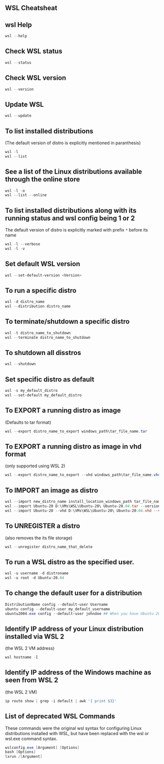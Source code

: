 ## WSL Cheatsheat

## wsl Help
```powershell
wsl --help
```

## Check WSL status
```powershell
wsl --status
```

## Check WSL version
```powershell
wsl --version
```

## Update WSL
```powershell
wsl --update
```

## To list installed distributions 
(The default version of distro is explicitly mentioned in paranthesis)
```powershell
wsl -l
wsl --list
```

## See a list of the Linux distributions available through the online store
```powershell
wsl -l -o
wsl --list --online
```

## To list installed distributions along with its running status and wsl config being 1 or 2 
The default version of distro is explicitly marked with prefix `*` before its name
```powershell
wsl -l --verbose
wsl -l -v
```

## Set default WSL version
```powershell
wsl --set-default-version <Version>
```

## To run a specific distro
```powershell
wsl -d distro_name
wsl --distribution distro_name
```

## To terminate/shutdown a specific distro
```powershell
wsl -t distro_name_to_shutdown
wsl --terminate distro_name_to_shutdown
```

## To shutdown all disstros
```powershell
wsl --shutdown
```

## Set specific distro as default
```powershell
wsl -s my_default_distro
wsl --set-default my_default_distro
```

## To EXPORT a running distro as image
(Defaults to tar format)
```powershell
wsl --export distro_name_to_export windows_path\tar_file_name.tar
```

## To EXPORT a running distro as image in vhd format
(only supported using WSL 2)
```powershell
wsl --export distro_name_to_export --vhd windows_path\tar_file_name.vhd
```

## To IMPORT an image as distro
```powershell
wsl --import new_distro_name install_location_windows_path tar_file_name.tar --version wsl-version-1-or-2
wsl --import Ubuntu-20 D:\VMs\WSL\Ubuntu-20\ Ubuntu-20.04.tar --version 2 ## Setting my secondary HDD as storate loc for new distro
wsl --import Ubuntu-20 --vhd D:\VMs\WSL\Ubuntu-20\ Ubuntu-20.04.vhd --version 2 ## Importing distro in vhd format
```

## To UNREGISTER a distro
(also removes the its file storage)
```powershell
wsl --unregister distro_name_that_delete
```

## To run a WSL distro as the specified user.
```powershell
wsl -u username -d distroname
wsl -u root -d Ubuntu-20.04
```

## To change the default user for a distribution
```powershell
DistributionName config --default-user Username
ubuntu config --default-user my_default_username
ubuntu2004.exe config --default-user johndoe ## When you have Ubuntu 20.04 version installed from the Microsoft Store
```

## Identify IP address of your Linux distribution installed via WSL 2
(the WSL 2 VM address)
```powershell
wsl hostname -I
```

## Identify IP address of the Windows machine as seen from WSL 2 
(the WSL 2 VM)
```powershell
ip route show | grep -i default | awk '{ print $3}'
```

## List of deprecated WSL Commands
These commands were the original wsl syntax for configuring Linux distributions installed with WSL, but have been replaced with the wsl or wsl.exe command syntax.
```powershell
wslconfig.exe [Argument] [Options]
bash [Options]
lxrun /[Argument]
```
